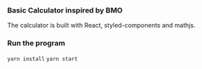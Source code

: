 ### Basic Calculator inspired by BMO
The calculator is built with React, styled-components and mathjs.

### Run the program
```yarn install```
```yarn start```
